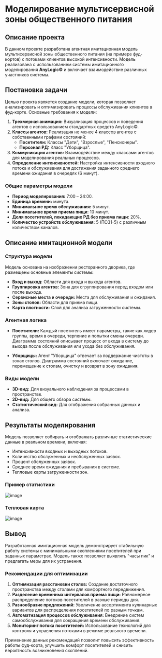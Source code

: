 # Моделирование мультисервисной зоны общественного питания

## Описание проекта

В данном проекте разработана агентная имитационная модель мультисервисной зоны общественного питания (на примере фуд-кортов) с потоками клиентов высокой интенсивности. Модель реализована с использованием системы имитационного моделирования **AnyLogic©** и включает взаимодействие различных участников системы.

## Постановка задачи

Целью проекта является создание модели, которая позволяет анализировать и оптимизировать процессы обслуживания клиентов в фуд-корте. Основные требования к модели:

1. **Трехмерная анимация:** Визуализация процессов и поведения агентов с использованием стандартных средств AnyLogic©.
2. **Классы агентов:** Реализация не менее 4 классов агентов с собственными графами состояний:
   - **Посетители:** Классы "Дети", "Взрослые", "Пенсионеры".
   - **Персонал РД:** Класс "Уборщица".
3. **Коммуникация агентов:** Взаимодействие между классами агентов для моделирования реальных процессов.
4. **Определение интенсивностей:** Настройка интенсивности входного потока и обслуживания для достижения заданного среднего времени ожидания в очередях (6 минут).

### Общие параметры модели

- **Период моделирования:** 7:00 – 24:00.
- **Единица времени:** минута.
- **Минимальное время обслуживания:** 5 минут.
- **Минимальное время приема пищи:** 10 минут.
- **Доля посетителей, покидающих РД без приема пищи:** 20%.
- **Количество устройств обслуживания:** 5 (ПОЗ1-5) с различным количеством каналов.

## Описание имитационной модели

### Структура модели

Модель основана на изображении ресторанного дворика, где размещены основные элементы системы:

- **Вход и выход:** Области для входа и выхода агентов.
- **Группировка агентов:** Зона для сгруппирования перед входом или после выхода.
- **Сервисные места и очереди:** Места для обслуживания и ожидания.
- **Зоны столов:** Области для приема пищи.
- **Карта плотности:** Слой для анализа загруженности системы.

### Агентная логика

- **Посетители:** Каждый посетитель имеет параметры, такие как лидер группы, время в очереди, терпение и попытки смены очереди. Диаграмма состояний описывает процесс от входа в систему до выхода после обслуживания или ухода без обслуживания.
  
- **Уборщицы:** Агент "Уборщица" отвечает за поддержание чистоты в зонах столов. Диаграмма состояний включает ожидание, перемещение к столам, очистку и возврат в зону ожидания.

### Виды модели

- **3D-вид:** Для визуального наблюдения за процессами в пространстве.
- **2D-вид:** Для общего обзора системы.
- **Статистический вид:** Для отображения собранных данных и анализа.

## Результаты моделирования

Модель позволяет собирать и отображать различные статистические данные в реальном времени, включая:

- Интенсивности входных и выходных потоков.
- Количество обслуженных и необслуженных заявок.
- Процент обслуженных заявок.
- Среднее время ожидания и пребывания в системе.
- Тепловые карты загруженности зон.

### Пример статистики

![image](https://github.com/user-attachments/assets/5b24907b-cfb7-453c-bc2b-afc7810eac2a)


### Тепловая карта

![image](https://github.com/user-attachments/assets/7be46977-bd79-478c-abf9-ca6c4ad03c6b)


## Вывод

Разработанная имитационная модель демонстрирует стабильную работу системы с минимальными скоплениями посетителей при заданных параметрах. Модель также позволяет выявлять "часы пик" и предлагать меры для их устранения.

### Рекомендации для оптимизации

1. **Оптимизация расстановки столов:** Создание достаточного пространства между столами для комфортного передвижения.
2. **Разделение временных интервалов приема пищи:** Равномерное распределение потоков посетителей в разные периоды дня.
3. **Разнообразие предложений:** Увеличение ассортимента кулинарных вариантов для распределения посетителей по разным точкам.
4. **Автоматизация процессов обслуживания:** Внедрение систем самообслуживания для сокращения времени обслуживания.
5. **Мониторинг потока посетителей:** Использование технологий для контроля и управления потоками в режиме реального времени.

Применение данных рекомендаций позволит повысить эффективность работы фуд-корта, улучшить комфорт посетителей и снизить вероятность возникновения скоплений.


